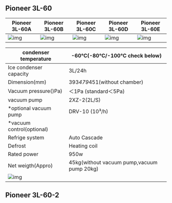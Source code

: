 ## **Pioneer 3L-60**

| Pioneer 3L-60A                                               | Pioneer 3L-60B                                               | Pioneer 3L-60C                                               | Pioneer 3L-60D                                               | Pioneer 3L-60E                                               |
| ------------------------------------------------------------ | ------------------------------------------------------------ | ------------------------------------------------------------ | ------------------------------------------------------------ | ------------------------------------------------------------ |
| ![img](../../../../../../../SynologyDrive/typora文件/typora自动复制到的图片/5eecdaf48460cde539ac4de2dbdb5062828c0e34827a1fc062e91324d09e6b32299cc6b6ca27397539e8703ac5556d0daba574a945976e41f5ba29ff126a649f4c82c8713b7e61eee5f127550b0ba1f9d3caf27bf7eccbb777a7ada4764ed499-20250807194714840.png) | ![img](../../../../../../../SynologyDrive/typora文件/typora自动复制到的图片/5eecdaf48460cde539ac4de2dbdb5062828c0e34827a1fc062e91324d09e6b32299cc6b6ca27397539e8703ac5556d0d292734d2bbb313996818621e92114e1b936b193e1ed60c514b281aa22c889f2cb0c131bca3a0bf89c49ca25a33863d3e-20250807194714854.png) | ![img](../../../../../../../SynologyDrive/typora文件/typora自动复制到的图片/5eecdaf48460cde539ac4de2dbdb5062828c0e34827a1fc062e91324d09e6b32299cc6b6ca27397539e8703ac5556d0da7b6b294634748d31acbd4d2690d0e639e62734932412db2c6087181bc212382615fd4b9c318f96513195742ac2dcbd3-20250807194715085.png) | ![img](../../../../../../../SynologyDrive/typora文件/typora自动复制到的图片/5eecdaf48460cde539ac4de2dbdb5062828c0e34827a1fc062e91324d09e6b32299cc6b6ca27397539e8703ac5556d0da7b6b294634748d34e41e7d9d0b14eac0461941dbeb1d3f91dab5d382beefb7cfe27652fa771f88819eae4d01f44dbbb-20250807194715061.png) | ![img](../../../../../../../SynologyDrive/typora文件/typora自动复制到的图片/5eecdaf48460cde539ac4de2dbdb5062828c0e34827a1fc062e91324d09e6b32299cc6b6ca27397539e8703ac5556d0dfd1bac3086c3b2a4a0d4a777993247386cfbf2d4c55fa8423110aeb237792ffdb4786123723b767d506c9fb0ba83c65a-20250807194714874.png) |

| condenser temperature                                        | -60℃(-80℃/-100℃ check below)               |
| ------------------------------------------------------------ | ------------------------------------------ |
| Ice condenser capacity                                       | 3L/24h                                     |
| Dimension(mm)                                                | 393*479*451(without chamber)               |
| Vacuum pressure()Pa)                                         | ＜1Pa (standard＜5Pa)                      |
| vacuum pump                                                  | 2XZ-2(2L/S)                                |
| *optional vacuum pump                                        | DRV-10 (10³/h)                             |
| *vacuum control(optional)                                    |                                            |
| Refrige system                                               | Auto Cascade                               |
| Defrost                                                      | Heating coil                               |
| Rated power                                                  | 950w                                       |
| Net weigth(Appro)                                            | 45kg(without vacuum pump,vacuum pump 20kg) |
| ![img](../../../../../../../SynologyDrive/typora文件/typora自动复制到的图片/5eecdaf48460cde539ac4de2dbdb5062828c0e34827a1fc062e91324d09e6b32299cc6b6ca27397539e8703ac5556d0dcffa99e70e4cdb7d69dddaddfdddfc80bc8495b1d7d5d6845bdf1704de42830552f199cbb4ab753d96acb99e3d501891-20250807194714736.png) |                                            |

## **Pioneer 3L-60-2**
